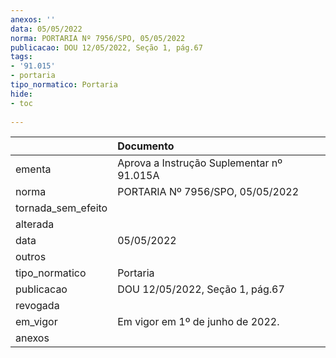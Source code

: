 ```yaml
---
anexos: ''
data: 05/05/2022
norma: PORTARIA Nº 7956/SPO, 05/05/2022
publicacao: DOU 12/05/2022, Seção 1, pág.67
tags:
- '91.015'
- portaria
tipo_normatico: Portaria
hide: 
- toc 
 
---
```


|                    | Documento                                 |
|:-------------------|:------------------------------------------|
| ementa             | Aprova a Instrução Suplementar nº 91.015A |
| norma              | PORTARIA Nº 7956/SPO, 05/05/2022          |
| tornada_sem_efeito |                                           |
| alterada           |                                           |
| data               | 05/05/2022                                |
| outros             |                                           |
| tipo_normatico     | Portaria                                  |
| publicacao         | DOU 12/05/2022, Seção 1, pág.67           |
| revogada           |                                           |
| em_vigor           | Em vigor em 1º de junho de 2022.          |
| anexos             |                                           |